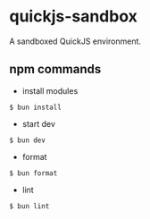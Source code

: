 # quickjs-sandbox

A sandboxed QuickJS environment.

## npm commands

- install modules
```
$ bun install
```

- start dev
```
$ bun dev
```

- format
```
$ bun format
```

- lint
```
$ bun lint
```
